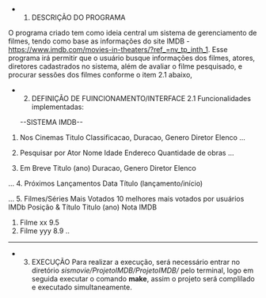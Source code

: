 *  1. DESCRIÇÃO DO PROGRAMA

O programa criado tem como ideia central um sistema de gerenciamento de filmes,
tendo como base as informações do site IMDB - https://www.imdb.com/movies-in-theaters/?ref_=nv_tp_inth_1.
Esse programa irá permitir que o usuário busque informações dos filmes, atores,
diretores cadastrados no sistema, além de avaliar o filme pesquisado, e procurar sessões dos filmes conforme o item 2.1 abaixo, 

 
*  2. DEFINIÇÃO DE FUINCIONAMENTO/INTERFACE
2.1 Funcionalidades implementadas:

    --SISTEMA IMDB--
    
1. Nos Cinemas
Titulo
Classificacao, Duracao, Genero
Diretor
Elenco
...

2. Pesquisar por Ator
Nome
Idade
Endereco
Quantidade de obras
...

3. Em Breve
Titulo (ano)
Duracao, Genero
Diretor
Elenco

...
4. Próximos Lançamentos
Data
Título (lançamento/início)

...
5. Filmes/Séries Mais Votados
10 melhores mais votados por usuários IMDb
Posição & Título
Titulo (ano)			Nota IMDB
1. Filme xx					9.5
2. Filme yyy				8.9
..

------------------------------



*  3. EXECUÇÃO 
Para realizar a execução, será necessário entrar no diretório *sismovie/ProjetoIMDB/ProjetoIMDB/* pelo terminal, 
logo em seguida executar o comando **make**, assim o projeto será complilado e executado simultaneamente.

